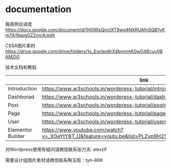 # documentation


每周例会进度
https://docs.google.com/document/d/1H09llsQnctXT9wg4NXRUAfnSQB1yKm74r9qpgGZ2mcA/edit

CSSA图片素材
https://drive.google.com/drive/folders/1o_Excleq6rX4bvmmK0wGX6cuy0BAMZt0

技术文档和教程

|                |link                       |
|----------------|-------------------------------|
|Introduction     |https://www.w3schools.in/wordpress-tutorial/intro/       |
|Dashborad|https://www.w3schools.in/wordpress-tutorial/dashboard/       |
|Post        |https://www.w3schools.in/wordpress-tutorial/posts/|
|Page    |https://www.w3schools.in/wordpress-tutorial/pages/       |
|User   |https://www.w3schools.in/wordpress-tutorial/users/ |
|Elementor Builder   |https://www.youtube.com/watch?v=_X0eYtY8T_U&feature=youtu.be&list=PLZyp9H25CboH8b_wsNyOmstckiOE8aUBg |

对Wordpress使用有疑问请微信联系张力夫: alexzlf

需要设计组图片素材请微信联系陶玉晗：tyh-868

